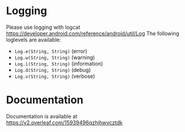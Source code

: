 # Logging
Please use logging with logcat https://developer.android.com/reference/android/util/Log
The following loglevels are available:
- `Log.e(String, String)` (error)
- `Log.w(String, String)` (warning)
- `Log.i(String, String)` (information)
- `Log.d(String, String)` (debug)
- `Log.v(String, String)` (verbose)

# Documentation
Documentation is available at https://v2.overleaf.com/15939496qzhjhwvcztdk

